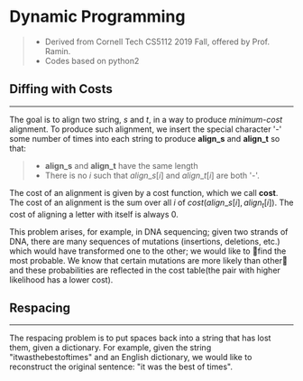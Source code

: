 # Dynamic Programming
> * Derived from Cornell Tech CS5112 2019 Fall, offered by Prof. Ramin.
> * Codes based on python2

## Diffing with Costs
-----------------------------
The goal is to align two string, $s$ and $t$, in a way to produce *minimum-cost* alignment. To produce such alignment, we insert the special character '-' some number of times into each string to produce **align_s** and **align_t** so that:  
> * **align_s** and **align_t** have the same length
> * There is no $i$ such that $align\_s[i]$ and $align\_t[i]$ are both '-'.

The cost of an alignment is given by a cost function, which we call **cost**. The cost of an alignment is the sum over all $i$ of $cost(align\_s[i], align_t[i])$. The cost of aligning a letter with itself is always 0.  

This problem arises, for example, in DNA sequencing; given two strands of DNA, there are many sequences of mutations (insertions, deletions, etc.) which would have transformed one to the other; we would like to find the most probable. We know that certain mutations are more likely than other， and these probabilities are reflected in the cost table(the pair with higher likelihood has a lower cost).


## Respacing
-----------------------------
The respacing problem is to put spaces back into a string that has lost them, given a dictionary. For example, given the string "itwasthebestoftimes" and an English dictionary, we would like to
reconstruct the original sentence: "it was the best of times".
